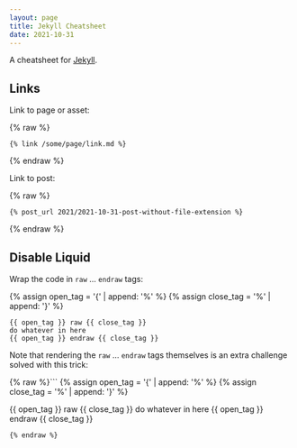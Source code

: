 ```yaml
---
layout: page
title: Jekyll Cheatsheet
date: 2021-10-31
---
```


A cheatsheet for [Jekyll](https://jekyllrb.com/).

## Links

Link to page or asset:

{% raw %}
```
{% link /some/page/link.md %}
```
{% endraw %}

Link to post:

{% raw %}
```
{% post_url 2021/2021-10-31-post-without-file-extension %}
```
{% endraw %}

## Disable Liquid

Wrap the code in `raw` ... `endraw` tags:

{% assign open_tag  = '{' | append: '%' %}
{% assign close_tag = '%' | append: '}' %}

```
{{ open_tag }} raw {{ close_tag }}
do whatever in here
{{ open_tag }} endraw {{ close_tag }}
```

Note that rendering the `raw` ... `endraw` tags themselves
is an extra challenge solved with this trick:

{% raw %}```
{% assign open_tag  = '{' | append: '%' %}
{% assign close_tag = '%' | append: '}' %}

{{ open_tag }} raw {{ close_tag }}
do whatever in here
{{ open_tag }} endraw {{ close_tag }}
```
{% endraw %}
